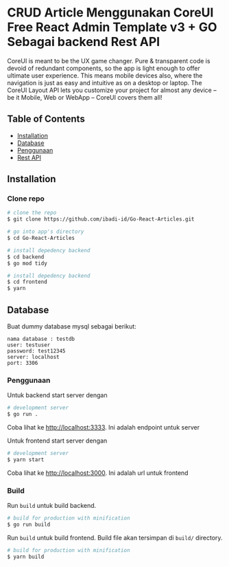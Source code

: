 
# CRUD Article Menggunakan CoreUI Free React Admin Template v3 + GO Sebagai backend Rest API

CoreUI is meant to be the UX game changer. Pure & transparent code is devoid of redundant components, so the app is light enough to offer ultimate user experience. This means mobile devices also, where the navigation is just as easy and intuitive as on a desktop or laptop. The CoreUI Layout API lets you customize your project for almost any device – be it Mobile, Web or WebApp – CoreUI covers them all!

## Table of Contents

* [Installation](#installation)
* [Database](#database)
* [Penggunaan](#penggunaan)
* [Rest API](#rest-api)


## Installation

### Clone repo

``` bash
# clone the repo
$ git clone https://github.com/ibadi-id/Go-React-Articles.git

# go into app's directory
$ cd Go-React-Articles

# install depedency backend
$ cd backend
$ go mod tidy

# install depedency backend
$ cd frontend
$ yarn

```

## Database

Buat dummy database mysql sebagai berikut:

```
nama database : testdb
user: testuser
password: test12345
server: localhost
port: 3306

```


### Penggunaan

Untuk backend start server dengan
``` bash
# development server
$ go run .
```

Coba lihat ke [http://localhost:3333](http://localhost:3333). Ini adalah endpoint untuk server

Untuk frontend start server dengan
``` bash
# development server
$ yarn start
```

Coba lihat ke [http://localhost:3000](http://localhost:3000). Ini adalah url untuk frontend

### Build

Run `build` untuk build backend.

```bash
# build for production with minification
$ go run build
```

Run `build` untuk build frontend. Build file akan tersimpan di `build/` directory.

```bash
# build for production with minification
$ yarn build
```


